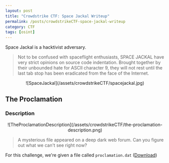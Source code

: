```yaml
---
layout: post
title: "Crowdstrike CTF: Space Jackal Writeup"
permalink: /posts/crowdstrikeCTF-space-jackal-writeup
category: CTF
tags: [osint]
---
```

Space Jackal is a hacktivist adversary.
> Not to be confused with spaceflight enthusiasts, SPACE JACKAL have very strict opinions on source code indentation. Brought together by their unbounded hate for ASCII character 9, they will not rest until the last tab stop has been eradicated from the face of the Internet.
<p align="center" markdown="1">
![SpaceJackal](/assets/crowdstrikeCTF/spacejackal.jpg)
</p>

## The Proclamation
### Description
<p align="center" markdown="1">
![TheProclamationDescription](/assets/crowdstrikeCTF/the-proclamation-description.png)
</p>

>A mysterious file appeared on a deep dark web forum. Can you figure out what we can't see right now?

For this challenge, we're given a file called `proclamation.dat` ([Download](https://github.com/dylannakahodo/CTF-Resources/blob/main/Crowdstrike%20CTF/Space%20Jackal/proclamation.dat))
